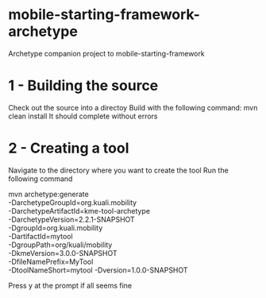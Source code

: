 mobile-starting-framework-archetype
===================================

Archetype companion project to mobile-starting-framework

1 - Building the source
=======================
Check out the source into a directoy
Build with the following command:
    mvn clean install
It should complete without errors

2 - Creating a tool
==============================
Navigate to the directory where you want to create the tool
Run the following command


mvn archetype:generate \
	-DarchetypeGroupId=org.kuali.mobility \
	-DarchetypeArtifactId=kme-tool-archetype \
	-DarchetypeVersion=2.2.1-SNAPSHOT \
	-DgroupId=org.kuali.mobility \
	-DartifactId=mytool \
	-DgroupPath=org/kuali/mobility \
	-DkmeVersion=3.0.0-SNAPSHOT \
	-DfileNamePrefix=MyTool \
	-DtoolNameShort=mytool
	-Dversion=1.0.0-SNAPSHOT


Press y at the prompt if all seems fine